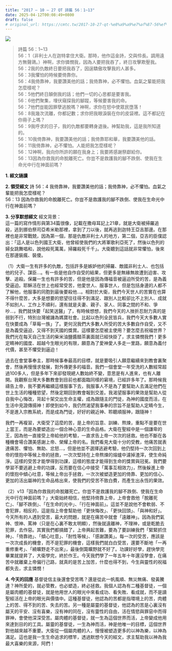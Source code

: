 ```yaml
---
title: "2017 – 10 – 27 QT 詩篇 56：1~13"
date: 2025-04-12T00:08:49+0800
draft: false
# original_url: https://cmtc.tw/2017-10-27-qt-%e8%a9%a9%e7%af%87-56%ef%bc%9a113
---
```


![](/images/qt.jpg)
> 詩篇 56：1\~13  
> 56：1（非利士人在迦特拿住大衛。那時，他作這金詩，交與伶長。調用遠方無聲鴿。）神啊，求你憐憫我，因為人要把我吞了，終日攻擊欺壓我。  
> 56：2我的仇敵終日要把我吞了，因逞驕傲攻擊我的人甚多。  
> 56：3我懼怕的時候要倚靠你。  
> 56：4我倚靠神，我要讚美他的話；我倚靠神，必不懼怕。血氣之輩能把我怎麼樣呢？  
> 56：5他們終日顛倒我的話；他們一切的心思都是要害我。  
> 56：6他們聚集，埋伏窺探我的腳蹤，等候要害我的命。  
> 56：7他們豈能因罪孽逃脫嗎？神啊，求你在怒中使眾民墮落！  
> 56：8我幾次流離，你都記數；求你把我眼淚裝在你的皮袋裡。這不都記在你冊子上嗎？  
> 56：9我呼求的日子，我的仇敵都要轉身退後。神幫助我，這是我所知道的。  
> 56：10我倚靠神，我要讚美他的話；我倚靠耶和華，我要讚美他的話。  
> 56：11我倚靠神，必不懼怕。人能把我怎麼樣呢？  
> 56：12神啊，我向你所許的願在我身上；我要將感謝祭獻給你。  
> 56：13因為你救我的命脫離死亡。你豈不是救護我的腳不跌倒、使我在生命光中行在神面前嗎？

**1. 經文誦讀**

**2. 領受經文**
詩 56：4 我倚靠神，我要讚美他的話；我倚靠神，必不懼怕。血氣之輩能把我怎麼樣呢？  
56：13 因為你救我的命脫離死亡。你豈不是救護我的腳不跌倒、使我在生命光中行在神面前嗎？

**3. 分享默想經文**
經文背景：  
這一篇的寫作情形與第34篇很像，記載在撒母耳記上21章，就是大衛被掃羅追殺，逃到挪伯祭司亞希米勒那裡，拿到了刀以後，就再逃到迦特王亞吉那邊。在那裡也是非常戰兢，因為第一個，那是仇敵非利士人的地方，第二個，亞吉的臣僕認出：「這人是以色列國王大衛，他曾經使我們的大將軍歌利亞死了，然後以色列的婦女跳舞唱和，說他殺死萬萬，掃羅殺死千千」。大衛聽到這話就非常懼怕，後來在那邊裝瘋、裝傻。

（1）大衛一生有許多的仇敵，包括許多是嫉妒他的掃羅、敵國非利士人、也包括他的兒子、謀臣…。有一些是他自作自受的結果，但更多是無緣無故遭到迫害、攻擊、追殺。保羅一生也有許多的苦，但是他是因為傳福音被逼迫所受的苦，是為義受逼迫。耶穌活在世上也經常受苦，他愛世人、服事世人，但是包括身邊的人都不了解他，他服事的同胞到最後要殺他…。相對於大衛，我們今天世人的苦實在也算不得什麼苦，大多是想要的慾望往往得不到滿足、跟別人比較卻比不上別人、成就不如別人、工作上不順利，還有就是夫妻、親子、家人、同事之間的不和、爭吵…，我們就快要「起笑送醫」了，有時候想想，我們今天的人挫折忍耐力真的是弱到不行，特別台灣被譏為媽寶社會。比起以色列全民皆兵，我們今天大多數人實在快要成為「草莓一族」了。更何況我們大多數人所受的苦大多數自作自受，又不是為義受逼迫，又得不到天國的獎賞。這樣要怎麼被主使用？要怎麼去祝福世界？我們光在每天自己生活的柴米油鹽醬醋茶裏面就已經快掛了，求主憐憫我們！更多定睛神的國度、超越今生眼光的有限，願意為了愛神愛人多走一里路，願意為義付代價，甚至不懼受到逼迫！

過去在會堂事奉主，那時候事奉最高的目標，就是要吸引人願意繼續來到教會裏聚會，然後再慢慢求發展，對外傳更多的福音。我們一個會堂一年受洗的人數經常超過100多人，但是多年下來卻發現總人數始終不變，意思是有人進來，也有人離開。我觀察台灣大多數教會到目前也都面臨同樣的窘境，已經許多年了。那時候我禱告上帝，我不要再繼續這樣服事下去，我服事人不是為了要幫助人去滿足他們在世上生活的種種慾望，然後定期回到教會報到交差。我渴望服事的果效是幫助人從自我中心悔改，背起十架交出生命主權，成為跟隨主的門徒，為神的國度而活，在生活中見證傳揚神！即使到如今，我仍然渴望我事奉的宗旨不是幫助人定睛今生，不是進入宗教系統，而是成為門徒，好好的親近神、聆聽順服神，跟隨神！

我們一再複習，大衛受了這麼的苦，是上帝的旨意、訓練、熬煉，重點不是要在世上當王，而是為要塑造出一個合神心意的生命品格。大衛在聖經中是一個謙卑的王，因為他一直接受上帝給他的考驗，一直求告上帝一次次的拯救。他也不斷在各種機會場合讚美感謝上帝、榮耀上帝的名。我們看見大衛十分的受教，他痛苦就表達痛苦、懼怕、無助、忿怒…，但是他並不選擇逃避考驗，他仍堅持一次次回到上帝的懷抱中等候上帝的拯救，一次次堅持在上帝熬煉的熔爐中濾掉渣滓，使生命純淨。這樣的受苦才能學得到功課，這樣的態度才能得到生命的獎賞與冠冕。我們要學習不要逃避上帝的功課，反而要在信心中接受「萬事互相效力」，然後躲進上帝的懷抱中傾心吐意，等候上帝出手拯救，一次次被塑造更加的倚靠、更加的信心、更加的活出屬神的生命品格出來，使我們的受苦不致白費，而產生出永恆的果效。

（2）v13「因為你救我的命脫離死亡。你豈不是救護我的腳不跌倒、使我在生命光中行在神面前嗎？」大衛始終相信，他堅持倚靠上帝，上帝會救他「脫離死亡」、「腳不跌倒」、「在生命的光中」、「行在神面前」。這並不是說他不會軟弱、不會犯罪，相反的，這是指上帝會幫助他「更快悔改」、「更快回頭」、「與神和好」。今天所有的人遇到受苦，最大的問題，就是在痛苦中就會「遠離神」。因為我們氣神、恨神、罵神（只是在心裏不敢太明顯），然後就遠離神，不理神，或是乾脆去犯罪，去作惡。其實我們都搞錯了，上帝興起苦難，要為了要訓練我們「緊緊抓住神」、「倚靠祂」、「傾心吐意」、「耐性等候」、「感謝讚美」。每一次的受苦，應該是一次次成長的機會，而不是犯罪的機會，這樣我們就白白受苦，還要不斷地「一再重修重考」、「繞曠野走不出來」，最後倒斃曠野就不好了。功課好好學，趕快學完畢業就提昇了，大衛學完，終於作王。今天我們學了一年五年十年還沒學會，在痛苦中就離棄上帝偏行己路，就真的是苦上加苦，什麼也得不到，今生與靈性的祝福都失去，求主憐憫！

**4. 今天的回應**
基督徒信主後還會受苦嗎？還是從此一帆風順、無災無痛、發黃騰達？神所愛的，就必管教，也必塑造，終必拯救。我個人認為有二種基督徒，一個是屬肉體的基督徒，就是他用世人的眼光中來看成功、看失敗、看成就，而不是讀聖經活在上帝的眼光與價值中。這種基督徒，他認為的苦都是指環境上的苦，肉體上的苦、得不到的苦、失去的苦。另一種是屬靈的基督徒，他認為的苦是心裏沒有屬天的平安、沒有喜樂，沒有神的同在，沒有靈性的自由，活在情慾與罪惡中而得罪神，會使他深深受苦。屬肉體的基督徒，就一生為這個世界而活，上帝變成他用來達到目的的工具。屬靈的基督徒，一生為神而活，神是他唯一的目標，這個世界對他越來越不重要。大衛從一個屬肉體的人，慢慢被塑造更多的以神為樂，以神為滿足。這也是我一生生命追求的標竿，透過默想今天的經文，求主幫助我以神為我最大喜樂的來源，阿們！
